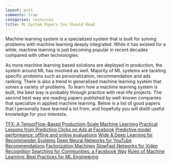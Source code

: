 ```yaml
---
layout: post
comments: true
categories: resources
title: ML System Papers You Should Read
---
```


Machine learning system is a specialized system that is built for solving problems with machine learning deeply integrated. While it has existed for a while, machine learning is just becoming popular in recent decades compared with other technologies. 

As more machine learning based solutions are deployed in production, the system around ML has involved as well. Majority of ML systems are tackling specific problems such as personalization, recommendation and ads ranking. There is also a trend in generalized machine learning system that solves a variety of problems. To learn how a machine learning system is built, the best way is probably through practice with real-life projects. The second best way are reading papers published by well-known companies that specialize in applied machine learning. Below is a list of good papers that I personally have learned a lot from, and hopefully you will distill useful knowledge for your interests.

[TFX: A TensorFlow-Based Production-Scale Machine Learning](https://storage.googleapis.com/pub-tools-public-publication-data/pdf/b500d77bc4f518a1165c0ab43c8fac5d2948bc14.pdf)
[Practical Lessons from Predicting Clicks on Ads at Facebook](https://research.fb.com/wp-content/uploads/2016/11/practical-lessons-from-predicting-clicks-on-ads-at-facebook.pdf?)
[Predictive model performance: offline and online evaluations](https://dl.acm.org/doi/10.1145/2487575.2488215)
[Wide & Deep Learning for Recommender Systems](https://arxiv.org/pdf/1606.07792.pdf)
[Deep Neural Networks for YouTube Recommendations](https://static.googleusercontent.com/media/research.google.com/en//pubs/archive/45530.pdf)
[Factorization Machines](https://cseweb.ucsd.edu/classes/fa17/cse291-b/reading/Rendle2010FM.pdf)
[SlowFast Networks for Video Recognition](https://arxiv.org/pdf/1812.03982.pdf)
[Searching for Communities: a Facebook Way](https://research.fb.com/wp-content/uploads/2019/06/Searching-for-Communities-a-Facebook-Way.pdf?)
[Rules of Machine Learning: Best Practices for ML Engineering](http://martin.zinkevich.org/rules_of_ml/rules_of_ml.pdf)


<!--stackedit_data:
eyJoaXN0b3J5IjpbLTEzNzM1MzQwODUsNjc4NzYwNzE0LC0zMT
E4MjMwNzcsLTE0NDYyOTI3ODYsLTg4MzkxNTgzNSwtMTg2ODE2
MDg2NF19
-->